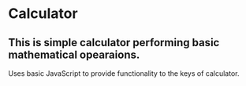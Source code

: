 # Calculator
## This is simple calculator performing basic mathematical opearaions.
Uses basic JavaScript to provide functionality to the keys of calculator.
